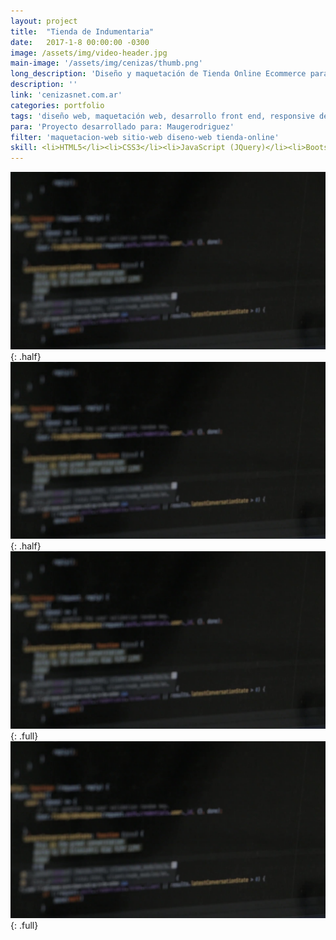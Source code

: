 ```yaml
---
layout: project
title:  "Tienda de Indumentaria"
date:   2017-1-8 00:00:00 -0300
image: /assets/img/video-header.jpg
main-image: '/assets/img/cenizas/thumb.png'
long_description: 'Diseño y maquetación de Tienda Online Ecommerce para marca de ropa'
description: ''
link: 'cenizasnet.com.ar'
categories: portfolio
tags: 'diseño web, maquetación web, desarrollo front end, responsive design, tienda online, ecommerce'
para: 'Proyecto desarrollado para: Maugerodriguez'
filter: 'maquetacion-web sitio-web diseno-web tienda-online'
skill: <li>HTML5</li><li>CSS3</li><li>JavaScript (JQuery)</li><li>Bootstrap</li><li>PHP</li>
---
```


![alt text](/assets/img/video-header.jpg "Logo Title Text 1"){: .half}
![alt text](/assets/img/video-header.jpg "Logo Title Text 1"){: .half}
![alt text](/assets/img/video-header.jpg "Logo Title Text 1"){: .full}
![alt text](/assets/img/video-header.jpg "Logo Title Text 1"){: .full}